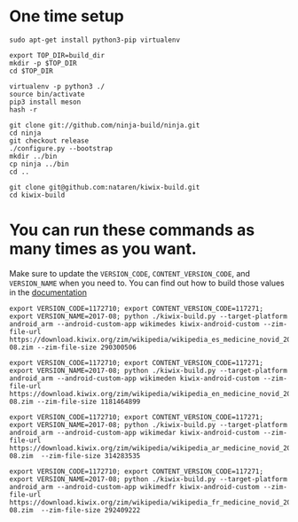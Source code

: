 # One time setup
```
sudo apt-get install python3-pip virtualenv

export TOP_DIR=build_dir
mkdir -p $TOP_DIR
cd $TOP_DIR

virtualenv -p python3 ./
source bin/activate
pip3 install meson
hash -r

git clone git://github.com/ninja-build/ninja.git
cd ninja
git checkout release
./configure.py --bootstrap
mkdir ../bin
cp ninja ../bin
cd ..

git clone git@github.com:nataren/kiwix-build.git
cd kiwix-build

```

# You can run these commands as many times as you want.

Make sure to update the `VERSION_CODE`, `CONTENT_VERSION_CODE`, and `VERSION_NAME` when you need to. You can find out how to build those values in the [documentation](https://github.com/kiwix/kiwix-build/wiki/Build-and-publish-a-custom-app-locally-(without-travis)#build-custom-app-apk)

```
export VERSION_CODE=1172710; export CONTENT_VERSION_CODE=117271; export VERSION_NAME=2017-08; python ./kiwix-build.py --target-platform android_arm --android-custom-app wikimedes kiwix-android-custom --zim-file-url https://download.kiwix.org/zim/wikipedia/wikipedia_es_medicine_novid_2017-08.zim --zim-file-size 290300506

export VERSION_CODE=1172710; export CONTENT_VERSION_CODE=117271; export VERSION_NAME=2017-08; python ./kiwix-build.py --target-platform android_arm --android-custom-app wikimeden kiwix-android-custom --zim-file-url https://download.kiwix.org/zim/wikipedia/wikipedia_en_medicine_novid_2017-08.zim --zim-file-size 1181464899

export VERSION_CODE=1172710; export CONTENT_VERSION_CODE=117271; export VERSION_NAME=2017-08; python ./kiwix-build.py --target-platform android_arm --android-custom-app wikimedar kiwix-android-custom --zim-file-url https://download.kiwix.org/zim/wikipedia/wikipedia_ar_medicine_novid_2017-08.zim  --zim-file-size 314283535

export VERSION_CODE=1172710; export CONTENT_VERSION_CODE=117271; export VERSION_NAME=2017-08; python ./kiwix-build.py --target-platform android_arm --android-custom-app wikimedfr kiwix-android-custom --zim-file-url https://download.kiwix.org/zim/wikipedia/wikipedia_fr_medicine_novid_2017-08.zim  --zim-file-size 292409222
```
